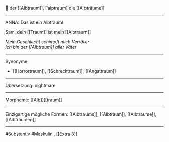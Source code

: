 🔵 der [[Albtraum]], [ˈalptraʊm]
die [[Albträume]]


---
ANNA: Das ist ein Albtraum!  

Sam, dein [[Traum]] ist mein [[Albtraum]] 

*Mein Geschlecht schimpft mich Verräter*  
*Ich bin der [[Albtraum]] aller Väter*  


---
Synonyme:
- [[Horrortraum]], [[Schrecktraum]], [[Angsttraum]]

---
Übersetzung: nightmare

---
Morpheme:
[[Alb]][[traum]]

---
Einzigartige mögliche Formen: [[Albtraums]], [[Albtraum]], [[Albträume]], [[Albträumen]]

---
#Substantiv #Maskulin
, [[Extra 8]]